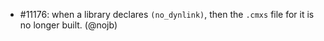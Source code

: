 - #11176: when a library declares `(no_dynlink)`, then the `.cmxs` file for it
  is no longer built. (@nojb)
